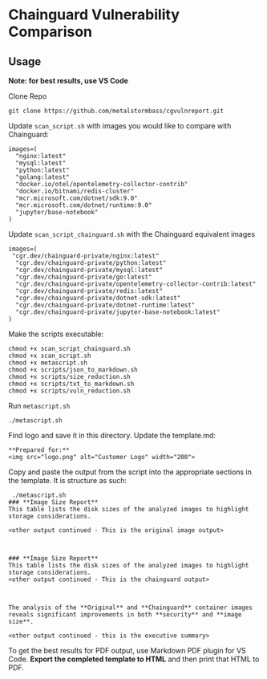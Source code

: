# Chainguard Vulnerability Comparison

## Usage

**Note: for best results, use VS Code**

Clone Repo

```
git clone https://github.com/metalstormbass/cgvulnreport.git
```

Update ```scan_script.sh``` with images you would like to compare with Chainguard:

```
images=(
  "nginx:latest"
  "mysql:latest"
  "python:latest"
  "golang:latest"
  "docker.io/otel/opentelemetry-collector-contrib"
  "docker.io/bitnami/redis-cluster"
  "mcr.microsoft.com/dotnet/sdk:9.0"
  "mcr.microsoft.com/dotnet/runtime:9.0"
  "jupyter/base-notebook"
)
```

Update ```scan_script_chainguard.sh``` with the Chainguard equivalent images

```
images=(
 "cgr.dev/chainguard-private/nginx:latest"
  "cgr.dev/chainguard-private/python:latest"
  "cgr.dev/chainguard-private/mysql:latest"
  "cgr.dev/chainguard-private/go:latest"
  "cgr.dev/chainguard-private/opentelemetry-collector-contrib:latest"
  "cgr.dev/chainguard-private/redis:latest"
  "cgr.dev/chainguard-private/dotnet-sdk:latest"
  "cgr.dev/chainguard-private/dotnet-runtime:latest"
  "cgr.dev/chainguard-private/jupyter-base-notebook:latest"
)
```

Make the scripts executable:

```
chmod +x scan_script_chainguard.sh
chmod +x scan_script.sh
chmod +x metascript.sh
chmod +x scripts/json_to_markdown.sh
chmod +x scripts/size_reduction.sh
chmod +x scripts/txt_to_markdown.sh
chmod +x scripts/vuln_reduction.sh
```
Run ```metascript.sh```

```
./metascript.sh
```

Find logo and save it in this directory. Update the template.md:

```
**Prepared for:**  
<img src="logo.png" alt="Customer Logo" width="200">
```

Copy and paste the output from the script into the appropriate sections in the template. It is structure as such:

```
 ./metascript.sh                                         
### **Image Size Report**
This table lists the disk sizes of the analyzed images to highlight storage considerations.

<other output continued - This is the original image output>



### **Image Size Report**
This table lists the disk sizes of the analyzed images to highlight storage considerations.
<other output continued - This is the chainguard output>



The analysis of the **Original** and **Chainguard** container images reveals significant improvements in both **security** and **image size**. 

<other output continued - this is the executive summary>

```


To get the best results for PDF output, use Markdown PDF plugin for VS Code. **Export the completed template to HTML** and then print that HTML to PDF.
